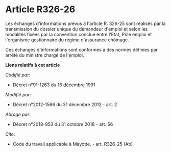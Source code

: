 # Article R326-26

Les échanges d'informations prévus à l'article R. 326-25 sont réalisés par la transmission du dossier unique du demandeur
d'emploi et selon les modalités fixées par la convention conclue entre l'Etat, Pôle emploi et l'organisme gestionnaire du
régime d'assurance chômage. 

Ces échanges d'informations sont conformes à des normes définies par arrêté du ministre chargé de l'emploi.

**Liens relatifs à cet article**

_Codifié par_:

  - Décret n°91-1263 du 16 décembre 1991

_Modifié par_:

  - Décret n°2012-1566 du 31 décembre 2012 - art. 2

_Abrogé par_:

  - Décret n°2018-953 du 31 octobre 2018 - art. 56

_Cite_:

  - Code du travail applicable à Mayotte. - art. R326-25 (Ab)
